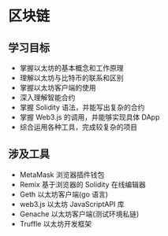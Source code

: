 # 区块链

## 学习目标

- 掌握以太坊的基本概念和工作原理
- 理解以太坊与比特币的联系和区别
- 掌握以太坊客户端的使用
- 深入理解智能合约
- 掌握 Solidity 语法，并能写出复杂的合约
- 掌握 Web3.js 的调用，并能够实现具体 DApp
- 综合运用各种工具，完成较复杂的项目

## 涉及工具

- MetaMask 浏览器插件钱包
- Remix 基于浏览器的 Solidity 在线编辑器
- Geth 以太坊客户端(go 语言)
- web3.js 以太坊 JavaScriptAPI 库
- Genache 以太坊客户端(测试环境私链)
- Truffle 以太坊开发框架
